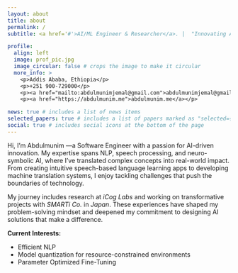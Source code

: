 ```yaml
---
layout: about
title: about
permalink: /
subtitle: <a href='#'>AI/ML Engineer & Researcher</a>. |  "Innovating AI for a Better Tomorrow"

profile:
  align: left
  image: prof_pic.jpg
  image_circular: false # crops the image to make it circular
  more_info: >
    <p>Addis Ababa, Ethiopia</p>
    <p>+251 900-729000</p>
    <p><a href="mailto:abdulmunimjemal@gmail.com">abdulmunimjemal@gmail.com</a></p>
    <p><a href="https://abdulmunim.me">abdulmunim.me</a></p>

news: true # includes a list of news items
selected_papers: true # includes a list of papers marked as "selected={true}"
social: true # includes social icons at the bottom of the page
---
```


Hi, I’m Abdulmunim —a Software Engineer with a passion for AI-driven innovation. My expertise spans NLP, speech processing, and neuro-symbolic AI, where I’ve translated complex concepts into real-world impact. From creating intuitive speech-based language learning apps to developing machine translation systems, I enjoy tackling challenges that push the boundaries of technology.

My journey includes research at *iCog Labs* and working on transformative projects with *SMARTi Co.* in *Japan*. These experiences have shaped my problem-solving mindset and deepened my commitment to designing AI solutions that make a difference.

**Current Interests:**
  - Efficient NLP
  - Model quantization for resource-constrained environments
  - Parameter Optimized Fine-Tuning



<!-- Check out my [publications page](/al-folio/publications/) to explore my work or connect with me through the icons below. Let's build innovative AI solutions together! -->
